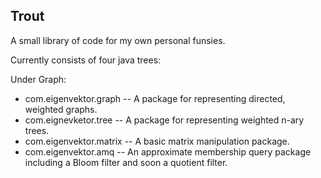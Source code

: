 Trout
-----

A small library of code for my own personal funsies.

Currently consists of four java trees:

Under Graph:
+ com.eigenvektor.graph -- A package for representing directed, weighted graphs.
+ com.eignevketor.tree -- A package for representing weighted n-ary trees.
+ com.eigenvektor.matrix -- A basic matrix manipulation package.
+ com.eigenvektor.amq -- An approximate membership query package including a Bloom filter and soon a quotient filter.
